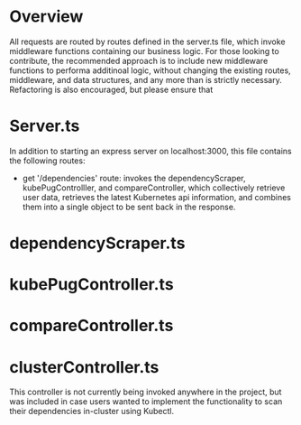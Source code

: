 # Overview
All requests are routed by routes defined in the server.ts file, which invoke middleware functions containing our business logic. For those looking to contribute, the recommended approach is to include new middleware functions to performa additinoal logic, without changing the existing routes, middleware, and data structures, and any more than is strictly necessary. Refactoring is also encouraged, but please ensure that 

# Server.ts
In addition to starting an express server on localhost:3000, this file contains the following routes:

- get '/dependencies' route: invokes the dependencyScraper, kubePugControlller, and compareController, which collectively retrieve user data, retrieves the latest Kubernetes api information, and combines them into a single object to be sent back in the response.

# dependencyScraper.ts


# kubePugController.ts


# compareController.ts


# clusterController.ts

This controller is not currently being invoked anywhere in the project, but was included in case users wanted to implement the functionality to scan their dependencies in-cluster using Kubectl.

